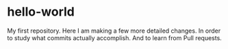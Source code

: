# hello-world
My first repository.
Here I am making a few more detailed changes.
In order to study what commits actually accomplish.
And to learn from Pull requests.

